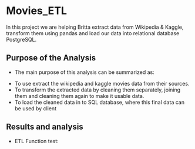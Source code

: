# Movies_ETL
In this project we are helping Britta extract data from Wikipedia &amp; Kaggle, transform them using pandas and load our data into relational database PostgreSQL.

## Purpose of the Analysis
   * The main purpose of this analysis can be summarized as:
   - To use extract the wikipedia and kaggle movies data from their sources.
   - To transform the extracted data by cleaning them separately, joining them and cleaning them again to make it usable data.
   - To load the cleaned data in to SQL database, where this final data can be used by client

## Results and analysis
   - ETL Function test: 